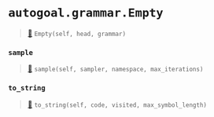 # `autogoal.grammar.Empty`

> [📝](https://github.com/autogal/autogoal/blob/main/autogoal/grammar/_cfg.py#L38)
> `Empty(self, head, grammar)`

### `sample`

> [📝](https://github.com/autogoal/autogoal/blob/main/autogoal/grammar/_cfg.py#L50)
> `sample(self, sampler, namespace, max_iterations)`

### `to_string`

> [📝](https://github.com/autogoal/autogoal/blob/main/autogoal/grammar/_cfg.py#L42)
> `to_string(self, code, visited, max_symbol_length)`

